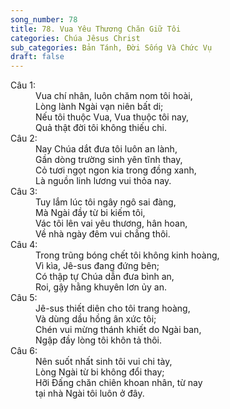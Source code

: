 ```yaml
---
song_number: 78
title: 78. Vua Yêu Thương Chăn Giữ Tôi
categories: Chúa Jêsus Christ
sub_categories: Bản Tánh, Đời Sống Và Chức Vụ
draft: false
---
```

<dl><dt>Câu 1:</dt><dd data-verse="1">Vua chí nhân, luôn chăm nom tôi hoài, <br/>Lòng lành Ngài vạn niên bất di; <br/>Nếu tôi thuộc Vua, Vua thuộc tôi nay, <br/>Quả thật đời tôi không thiếu chi. </dd><dt>Câu 2:</dt><dd data-verse="2">Nay Chúa dắt đưa tôi luôn an lành, <br/>Gần dòng trường sinh yên tĩnh thay, <br/>Cỏ tươi ngọt ngon kia trong đồng xanh, <br/>Là nguồn linh lương vui thỏa nay. </dd><dt>Câu 3:</dt><dd data-verse="3">Tuy lắm lúc tôi ngây ngô sai đàng, <br/>Mà Ngài đầy từ bi kiếm tôi, <br/>Vác tôi lên vai yêu thương, hân hoan, <br/>Về nhà ngày đêm vui chẳng thôi. </dd><dt>Câu 4:</dt><dd data-verse="4"> Trong trũng bóng chết tôi không kinh hoàng, <br/>Vì kìa, Jê-sus đang đứng bên; <br/>Có thập tự Chúa dẫn đưa bình an, <br/>Roi, gậy hằng khuyên lơn ủy an. </dd><dt>Câu 5:</dt><dd data-verse="5">Jê-sus thiết diên cho tôi trang hoàng, <br/>Và dùng dầu hồng ân xức tôi; <br/>Chén vui mừng thánh khiết do Ngài ban, <br/>Ngập đầy lòng tôi khôn tả thôi. </dd><dt>Câu 6:</dt><dd data-verse="6">Nên suốt nhất sinh tôi vui chi tày, <br/>Lòng Ngài từ bi không đổi thay; <br/>Hỡi Đấng chăn chiên khoan nhân, từ nay <br/>tại nhà Ngài tôi luôn ở đây. </dd></dl>